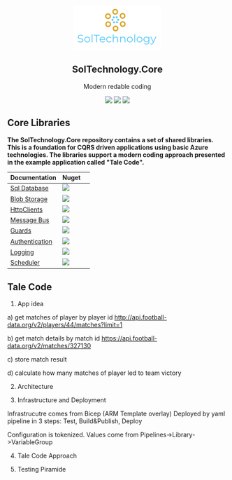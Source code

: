 

<p align="center">
    <img alt="SolTechnology-logo" src="./docs/logo.png" width="200">
</p>

<h2 align="center">
  SolTechnology.Core
</h2>

<p align="center">
 <a> Modern redable coding </a>
</p>

<p align="center">
 <a href="https://www.nuget.org/packages?q=SolTechnology"><img src="https://img.shields.io/badge/Version-v0.2-blue?logo=nuget"></a>
 <a href="https://github.com/AdrianStrugala/SolTechnology.Core/actions"><img src="https://github.com/AdrianStrugala/SolTechnology.Core/actions/workflows/publishPackages.yml/badge.svg"></a>
 <a href="https://github.com/AdrianStrugala/SolTechnology.Core"><img src="https://badgen.net/badge/%E2%AD%90Stars/%E2%98%852%E2%98%85/yellow"></a>

</p>


## Core Libraries


**The SolTechnology.Core repository contains a set of shared libraries. This is a foundation for CQRS driven applications using basic Azure technologies. The libraries support a modern coding approach presented in the example application called "Tale Code".**


| Documentation  | Nuget  |   |
|---|---|---|
|[Sql Database](https://github.com/AdrianStrugala/SolTechnology.Core/tree/master/docs/Sql.md)      |  <a href="https://www.nuget.org/packages/SolTechnology.Core.Sql/"><img src="https://badgen.net/badge/Downloads/150/?icon=nuget"></a>  |   |
|[Blob Storage](https://github.com/AdrianStrugala/SolTechnology.Core/tree/master/docs/Blob.md)     |  <a href="https://www.nuget.org/packages/SolTechnology.Core.BlobStorage/"><img src="https://badgen.net/badge/Downloads/100/?icon=nuget"></a>  |   |
|[HttpClients](https://github.com/AdrianStrugala/SolTechnology.Core/tree/master/docs/Clients.md)   |  <a href="https://www.nuget.org/packages/SolTechnology.Core.ApiClient/"><img src="https://badgen.net/badge/Downloads/150/?icon=nuget"></a>  |   |
|[Message Bus](https://github.com/AdrianStrugala/SolTechnology.Core/tree/master/docs/Bus.md)       |  <a href="https://www.nuget.org/packages/SolTechnology.Core.MessageBus/"><img src="https://badgen.net/badge/Downloads/50/?icon=nuget"></a>  |   |
|[Guards](https://github.com/AdrianStrugala/SolTechnology.Core/tree/master/docs/Guards.md)         |  <a href="https://www.nuget.org/packages/SolTechnology.Core.Guards/"><img src="https://badgen.net/badge/Downloads/100/?icon=nuget"></a>  |   |
|[Authentication](https://github.com/AdrianStrugala/SolTechnology.Core/tree/master/docs/Auth.md)   |  <a href="https://www.nuget.org/packages/SolTechnology.Core.Authentication/"><img src="https://badgen.net/badge/Downloads/50/?icon=nuget"></a>  |   |
|[Logging](https://github.com/AdrianStrugala/SolTechnology.Core/tree/master/docs/Log.md)           |  <a href="https://www.nuget.org/packages/SolTechnology.Core.Logging/"><img src="https://badgen.net/badge/Downloads/50/?icon=nuget"></a>  |   |
|[Scheduler](https://github.com/AdrianStrugala/SolTechnology.Core/tree/master/docs/Cron.md)        |  <a href="https://www.nuget.org/packages/SolTechnology.Core.Scheduler/"><img src="https://badgen.net/badge/Downloads/0/?icon=nuget"></a>  |   |



## Tale Code


1) App idea

a) get matches of player by player id
http://api.football-data.org/v2/players/44/matches?limit=1

b) get match details by match id
https://api.football-data.org/v2/matches/327130

c) store match result

d) calculate how many matches of player led to team victory

2) Architecture

3) Infrastructure and Deployment

Infrastrucutre comes from Bicep (ARM Template overlay)
Deployed by yaml pipeline in 3 steps: Test, Build&Publish, Deploy

Configuration is tokenized. Values come from Pipelines->Library->VariableGroup


4) Tale Code Approach



5) Testing Piramide